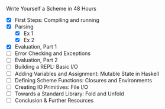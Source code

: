 Write Yourself a Scheme in 48 Hours

- [x] First Steps: Compiling and running
- [x] Parsing
  - [x] Ex 1
  - [x] Ex 2
- [x] Evaluation, Part 1
- [ ] Error Checking and Exceptions
- [ ] Evaluation, Part 2
- [ ] Building a REPL: Basic I/O
- [ ] Adding Variables and Assignment: Mutable State in Haskell
- [ ] Defining Scheme Functions: Closures and Environments
- [ ] Creating IO Primitives: File I/O
- [ ] Towards a Standard Library: Fold and Unfold
- [ ] Conclusion & Further Resources
